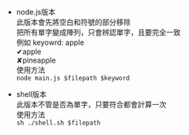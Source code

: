 - node.js版本  
    此版本會先將空白和符號的部分移除  
    把所有單字變成陣列，只會辨認單字，且要完全一致  
    例如 keyowrd: apple  
    ✔apple  
    ✘pineapple  
    使用方法  
    `node main.js $filepath $keyword`

- shell版本  
    此版本不管是否為單字，只要符合都會計算一次  
    使用方法  
    `sh ./shell.sh $filepath`
